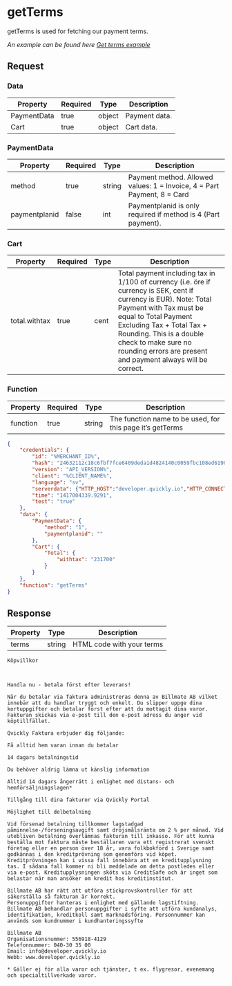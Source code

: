 # getTerms

<include from="Snippets-PaymentAPI.md" element-id="snippet-header"></include>

getTerms is used for fetching our payment terms.

*An example can be found here [Get terms example](Get-terms.md)*

## Request

### Data

| Property    | Required | Type   | Description   |
|-------------|----------|--------|---------------|
| PaymentData | true     | object | Payment data. |
| Cart        | true     | object | Cart data.    |

### PaymentData

| Property      | Required | Type   | Description                                                             |
|---------------|----------|--------|-------------------------------------------------------------------------|
| method        | true     | string | Payment method. Allowed values: 1 = Invoice, 4 = Part Payment, 8 = Card |
| paymentplanid | false    | int    | Paymentplanid is only required if method is 4 (Part payment).           |

### Cart

| Property      | Required | Type | Description                                                                                                                                                                                                                                                                                                       |
|---------------|----------|------|-------------------------------------------------------------------------------------------------------------------------------------------------------------------------------------------------------------------------------------------------------------------------------------------------------------------|
| total.withtax | true     | cent | Total payment including tax in 1/100 of currency (i.e. öre if currency is SEK, cent if currency is EUR). Note: Total Payment with Tax must be equal to Total Payment Excluding Tax + Total Tax + Rounding. This is a double check to make sure no rounding errors are present and payment always will be correct. |

### Function

| Property | Required | Type   | Description                                               |
|----------|----------|--------|-----------------------------------------------------------|
| function | true     | string | The function name to be used, for this page it’s getTerms |


```json
{
    "credentials": {
        "id": "%MERCHANT_ID%",
        "hash": "24632112c18c6fbf7fce6409deda1d4824140c0059fbc108ed6190934c47709caffcb8f8c47fd770ab53e4637e5dac1b8679faa30a248353775dbf336a67d202",
        "version": "API_VERSION%",
        "client": "%CLIENT_NAME%",
        "language": "sv",
        "serverdata": {"HTTP_HOST":"developer.qvickly.io","HTTP_CONNECTION":"keep-alive","HTTP_CACHE_CONTROL":"max-age=0","HTTP_ACCEPT":"text\/html,application\/xhtml+xml,application\/xml;q=0.9,image\/webp,*\/*;q=0.8","HTTP_USER_AGENT":"Mozilla\/5.0 (Macintosh; Intel Mac OS X 10_10_1) AppleWebKit\/537.36 (KHTML, like Gecko) Chrome\/39.0.2171.95 Safari\/537.36","HTTP_ACCEPT_ENCODING":"gzip, deflate, sdch","HTTP_ACCEPT_LANGUAGE":"en-US,en;q=0.8","PATH":"\/sbin:\/usr\/sbin:\/bin:\/usr\/bin","SERVER_SOFTWARE":"Apache\/2.2.26 (Amazon)","SERVER_NAME":"developer.qvickly.io","SERVER_ADDR":"172.31.22.88","SERVER_PORT":"80","REMOTE_ADDR":"2.71.114.219","REMOTE_PORT":"53241","GATEWAY_INTERFACE":"CGI\/1.1","SERVER_PROTOCOL":"HTTP\/1.1","REQUEST_METHOD":"GET","QUERY_STRING":"","REQUEST_TIME":1421313644},
        "time": "1417004339.9291",
        "test": "true"
    },
    "data": {
        "PaymentData": {
            "method": "1",
            "paymentplanid": ""
        },
        "Cart": {
            "Total": {
                "withtax": "231700"
            }
        }
    },
    "function": "getTerms"
}
```

## Response

| Property | Type   | Description               |
|----------|--------|---------------------------|
| terms    | string | HTML code with your terms |

```text
Köpvillkor



Handla nu - betala först efter leverans!

När du betalar via faktura administreras denna av Billmate AB vilket innebär att du handlar tryggt och enkelt. Du slipper uppge dina kortuppgifter och betalar först efter att du mottagit dina varor. Fakturan skickas via e-post till den e-post adress du anger vid köptillfället.

Qvickly Faktura erbjuder dig följande:

Få alltid hem varan innan du betalar

14 dagars betalningstid

Du behöver aldrig lämna ut känslig information

Alltid 14 dagars ångerrätt i enlighet med distans- och hemförsäljningslagen*

Tillgång till dina fakturor via Qvickly Portal

Möjlighet till delbetalning

Vid försenad betalning tillkommer lagstadgad påminnelse-/förseningsavgift samt dröjsmålsränta om 2 % per månad. Vid utebliven betalning överlämnas fakturan till inkasso. För att kunna beställa mot faktura måste beställaren vara ett registrerat svenskt företag eller en person över 18 år, vara folkbokförd i Sverige samt godkännas i den kreditprövning som genomförs vid köpet. Kreditprövningen kan i vissa fall innebära att en kreditupplysning tas. I sådana fall kommer ni bli meddelade om detta postledes eller via e-post. Kreditupplysningen sköts via CreditSafe och är inget som belastar när man ansöker om kredit hos kreditinstitut.

Billmate AB har rätt att utföra stickprovskontroller för att säkerställa så fakturan är korrekt.
Personuppgifter hanteras i enlighet med gällande lagstiftning. Billmate AB behandlar personuppgifter i syfte att utföra kundanalys, identifikation, kreditkoll samt marknadsföring. Personnummer kan används som kundnummer i kundhanteringssyfte

Billmate AB
Organisationsnummer: 556918-4129
Telefonnummer: 040-30 35 00
Email: info@developer.qvickly.io
Webb: www.developer.qvickly.io

* Gäller ej för alla varor och tjänster, t ex. flygresor, evenemang och specialtillverkade varor.
```